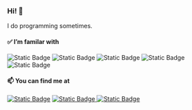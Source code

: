 ### Hi! 👋

I do programming sometimes.

#### ✅ I’m familar with
![Static Badge](https://img.shields.io/badge/HTML-%23E34F26?style=for-the-badge&logo=html5&logoColor=white)
![Static Badge](https://img.shields.io/badge/CSS-%231572B6?style=for-the-badge&logo=css3&logoColor=white)
![Static Badge](https://img.shields.io/badge/JavaScript-%23F7DF1E?style=for-the-badge&logo=JavaScript&logoColor=black)
![Static Badge](https://img.shields.io/badge/TypeScript-%233178C6?style=for-the-badge&logo=TypeScript&logoColor=white)
![Static Badge](https://img.shields.io/badge/NodeJS-%23339933?style=for-the-badge&logo=nodedotjs&logoColor=white)

#### 📫 You can find me at
<a href="https://twitter.com/Yunoxaa"><img alt="Static Badge" src="https://img.shields.io/badge/X-%23000000?style=for-the-badge&logo=x&logoColor=white"></a>
<a href="https://steamcommunity.com/id/Yunoxa/"><img alt="Static Badge" src="https://img.shields.io/badge/Steam-%23004680?style=for-the-badge&logo=steam&logoColor=white">
<a href="https://www.yunoxa.moe/"><img alt="Static Badge" src="https://img.shields.io/badge/My%20Website-%23E6526F?style=for-the-badge&logo=hexo&logoColor=white"></a>

<!--
**Yunoxa/Yunoxa** is a ✨ _special_ ✨ repository because its `README.md` (this file) appears on your GitHub profile.

Here are some ideas to get you started:

- 🔭 I’m currently working on ...
- 🌱 I’m currently learning ...
- 👯 I’m looking to collaborate on ...
- 🤔 I’m looking for help with ...
- 💬 Ask me about ...
- 📫 How to reach me: ...
- 😄 Pronouns: ...
- ⚡ Fun fact: ...
-->
